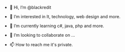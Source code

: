 - 👋 Hi, I’m @blackredit
- 👀 I’m interested in It, technology, web design and more.

- 🌱 I’m currently learning c#, java, php and more. 
- 💞️ I’m looking to collaborate on ...
- 📫 How to reach me it's private. 

<!---
blackredit/blackredit is a ✨ special ✨ repository because its `README.md` (this file) appears on your GitHub profile.
You can click the Preview link to take a look at your changes.
--->
